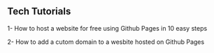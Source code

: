 ## Tech Tutorials

1- How to host a website for free using Github Pages in 10 easy steps

2- How to add a cutom domain to a wesbite hosted on Github Pages
